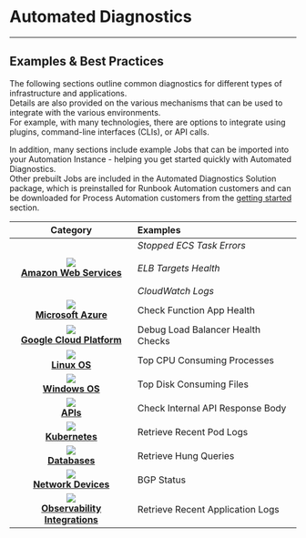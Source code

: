 <style>
.reveal section img { background:none; border:none; box-shadow:none; }
</style>

# Automated Diagnostics
---

## Examples & Best Practices

The following sections outline common diagnostics for different types of infrastructure and applications.  
Details are also provided on the various mechanisms that can be used to integrate with the various environments.  
For example, with many technologies, there are options to integrate using plugins, command-line interfaces (CLIs), or API calls.

In addition, many sections include example Jobs that can be imported into your Automation Instance - helping you get started quickly with Automated Diagnostics.  
Other prebuilt Jobs are included in the Automated Diagnostics Solution package, which is preinstalled for Runbook Automation customers and can be downloaded for Process Automation customers from the [getting started](/learning/solutions/automated-diagnostics/getting-started) section.

|Category|Examples|
|:----:|:--------|
[<img src="@assets/img/aws-logo.png" style="border:none;">](/learning/solutions/automated-diagnostics/examples/public-cloud-providers.html)<br>[**Amazon Web Services**](/learning/solutions/automated-diagnostics/examples/public-cloud-providers.html)| _Stopped ECS Task Errors_<br><br> _ELB Targets Health_<br><br> _CloudWatch Logs_
[<img src="@assets/img/azure-logo.png" style="border:none;">](/learning/solutions/automated-diagnostics/examples/public-cloud-providers.html#azure)<br>[**Microsoft Azure**](/learning/solutions/automated-diagnostics/examples/public-cloud-providers.html#azure)|Check Function App Health
[<img src="@assets/img/google-cloud-logo.png" style="border:none;">](/learning/solutions/automated-diagnostics/examples/public-cloud-providers.html#google-cloud-platform-gcp)<br>[**Google Cloud Platform**](/learning/solutions/automated-diagnostics/examples/public-cloud-providers.html#google-cloud-platform)|Debug Load Balancer Health Checks
[<img src="@assets/img/linux-logo.png" style="border:none;">](/learning/solutions/automated-diagnostics/examples/linux.html)<br>[**Linux OS**](/learning/solutions/automated-diagnostics/examples/linux.html)|Top CPU Consuming Processes
[<img src="@assets/img/windows-logo.png" style="border:none;">](/learning/solutions/automated-diagnostics/examples/windows.html)<br>[**Windows OS**](/learning/solutions/automated-diagnostics/examples/windows.html)|Top Disk Consuming Files
[<img src="@assets/img/rest-api-logo.png" style="border:none;">](/learning/solutions/automated-diagnostics/examples/apis.html)<br>[**APIs**](/learning/solutions/automated-diagnostics/examples/apis.html)|Check Internal API Response Body
[<img src="@assets/img/kubernetes-logo.png" style="border:none;">](/learning/solutions/automated-diagnostics/examples/kubernetes.html)<br>[**Kubernetes**](/learning/solutions/automated-diagnostics/examples/kubernetes.html)|Retrieve Recent Pod Logs
[<img src="@assets/img/mysql-logo.png" style="border:none;">](/learning/solutions/automated-diagnostics/examples/databases.html)<br>[**Databases**](/learning/solutions/automated-diagnostics/examples/Databases.html)|Retrieve Hung Queries
[<img src="@assets/img/network-switch.png" style="border:none;">](/learning/solutions/automated-diagnostics/examples/network-devices.html)<br>[**Network Devices**](/learning/solutions/automated-diagnostics/examples/network-devices.html)|BGP Status
[<img src="@assets/img/cloudwatch-logo.png" style="border:none;">](/learning/solutions/automated-diagnostics/examples/observability-integrations.html)<br>[**Observability Integrations**](/learning/solutions/automated-diagnostics/examples/observability-integrations.html)|Retrieve Recent Application Logs